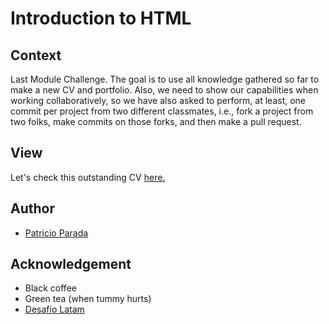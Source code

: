 # Introduction to HTML

## Context

Last Module Challenge. The goal is to use all knowledge gathered so far to make a new CV and portfolio. Also, we need to show our capabilities when working collaboratively, so we have also asked to perform, at least, one commit per project from two different classmates, i.e., fork a project from two folks, make commits on those forks, and then make a pull request.

## View

Let's check this outstanding CV [here.](https://pelafustan.github.io/intro_html-challenge_06/)

## Author

* [Patricio Parada](https://github.com/pelafustan)

## Acknowledgement

* Black coffee
* Green tea (when tummy hurts)
* [Desafío Latam](https://desafiolatam.com)
